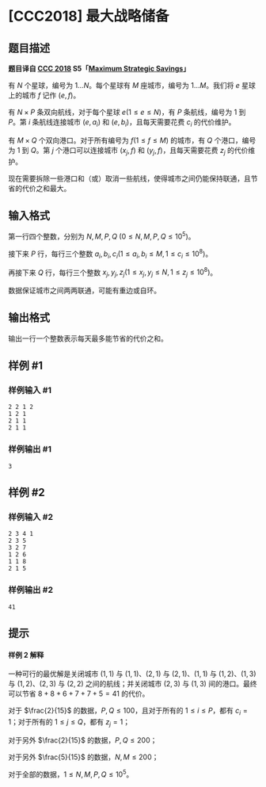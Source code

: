 # [CCC2018] 最大战略储备

## 题目描述

**题目译自 [CCC 2018](https://cemc.math.uwaterloo.ca/contests/computing/2018/) S5「[Maximum Strategic Savings](https://cemc.math.uwaterloo.ca/contests/computing/2018/stage%201/seniorEF.pdf)」**

有 $N$ 个星球，编号为 $1\ldots N$。每个星球有 $M$ 座城市，编号为 $1\ldots M$。我们将 $e$ 星球上的城市 $f$ 记作 $(e,\,f)$。

有 $N\times P$ 条双向航线，对于每个星球 $e(1\le e\le N)$，有 $P$ 条航线，编号为 $1$ 到 $P$。第 $i$ 条航线连接城市 $(e,\,a_i)$ 和 $(e,\,b_i)$，且每天需要花费 $c_i$ 的代价维护。

有 $M\times Q$ 个双向港口。对于所有编号为 $f(1\le f\le M)$ 的城市，有 $Q$ 个港口，编号为 $1$ 到 $Q$。第 $j$ 个港口可以连接城市 $(x_j,\,f)$ 和 $(y_j,\,f)$，且每天需要花费 $z_j$ 的代价维护。

现在需要拆除一些港口和（或）取消一些航线，使得城市之间仍能保持联通，且节省的代价之和最大。

## 输入格式

第一行四个整数，分别为 $N,\,M,\,P,\,Q\ (0\le N,\,M,\,P,\,Q\le10^5)$。

接下来 $P$ 行，每行三个整数 $a_i,\,b_i,\,c_i(1\le a_i,\,b_i\le M,\,1\le c_i\le10^8)$。

再接下来 $Q$ 行，每行三个整数 $x_j,\,y_j,\,z_j(1\le x_j,\,y_j\le N,\,1\le z_j\le 10^8)$。

数据保证城市之间两两联通，可能有重边或自环。

## 输出格式

输出一行一个整数表示每天最多能节省的代价之和。

## 样例 #1

### 样例输入 #1
```
2 2 1 2
1 2 1
2 1 1
2 1 1
```

### 样例输出 #1

```
3
```

## 样例 #2

### 样例输入 #2
```
2 3 4 1
2 3 5
3 2 7
1 2 6
1 1 8
2 1 5
```

### 样例输出 #2

```
41
```

## 提示

#### 样例 2 解释
一种可行的最优解是关闭城市 $(1,\,1)$ 与 $(1,1)$、$(2,\,1)$ 与 $(2,\,1)$、$(1,\,1)$ 与 $(1,\,2)$、$(1,\,3)$ 与 $(1,\,2)$、$(2,\,3)$ 与 $(2,\,2)$ 之间的航线；并关闭城市 $(2,\,3)$ 与 $(1,\,3)$ 间的港口。最终可以节省 $8 + 8 + 6 + 7 + 7 + 5 = 41$ 的代价。

对于 $\frac{2}{15}$ 的数据，$P,\,Q\le100$，且对于所有的 $1\le i\le P$，都有 $c_i=1$；对于所有的 $1\le j\le Q$，都有 $z_j=1$；

对于另外 $\frac{2}{15}$ 的数据，$P,\,Q\le 200$；

对于另外 $\frac{5}{15}$ 的数据，$N,\,M\le 200$；

对于全部的数据，$1\le N,\,M,\,P,\,Q\le10^5$。
